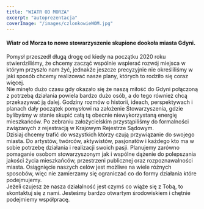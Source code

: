 ```yaml
---
title: "WIATR OD MORZA"
excerpt: "autoprezentacja"
coverImage: "/images/czlonkowieWOM.jpg"
---
```


#### Wiatr od Morza to nowe stowarzyszenie skupione dookoła miasta Gdyni.

Pomysł przeszedł długą drogę od kiedy na początku
2020 roku stwierdziliśmy, że chcemy zacząć wspólnie
wspierać rozwój miejsca w którym przyszło nam żyć,
jednakże jeszcze precyzyjnie nie określiliśmy w
jaki sposób chcemy realizować nasze plany, których
to rodziło się coraz więcej. \
Nie minęło dużo czasu gdy okazało się że naszą miłość do
Gdyni połączoną z potrzebą działania powiela bardzo dużo osób, a do tego również chcą przekazywać ją dalej. Godziny rozmów o historii, ideach, perspektywach i planach dały początek pomysłowi na założenie Stowarzyszenia, gdzie bylibyśmy w stanie skupić całą tą obecnie niewykorzystaną energię mieszkańców. Po zebraniu założycielskim przystąpiliśmy do formalności związanych z rejestracją w Krajowym Rejestrze Sądowym.  
Dzisiaj chcemy trafić do wszystkich którzy czują przywiązanie do swojego miasta. Do artystów, twórców, aktywistów, pasjonatów i każdego kto ma w sobie potrzebę działania i realizacji swoich pasji. Planujemy zarówno pomaganie osobom stowarzyszonym jak i wspólne dążenie do polepszania jakości życia mieszkańców, przestrzeni publicznej oraz rozpoznawalności miasta. Osiągnięcie naszych celów jest możliwe na wiele różnych sposobów, więc nie zamierzamy się ograniczać co do formy działania które podejmujemy.  
Jeżeli czujesz że nasza działalność jest czymś co wiąże się z Tobą, to skontaktuj się z nami. Jesteśmy bardzo otwartym środowiskiem i chętnie podejmiemy współpracę.
